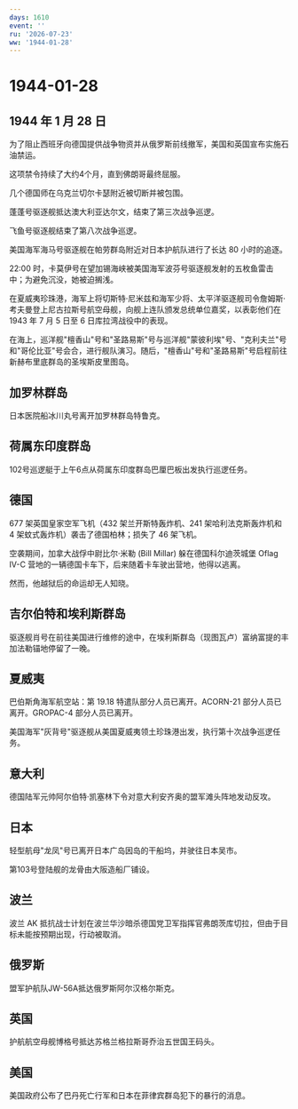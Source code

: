 ```yaml
---
days: 1610
event: ''
ru: '2026-07-23'
ww: '1944-01-28'
---
```


# 1944-01-28

## 1944 年 1 月 28 日

为了阻止西班牙向德国提供战争物资并从俄罗斯前线撤军，美国和英国宣布实施石油禁运。

这项禁令持续了大约4个月，直到佛朗哥最终屈服。

几个德国师在乌克兰切尔卡瑟附近被切断并被包围。

蓬蓬号驱逐舰抵达澳大利亚达尔文，结束了第三次战争巡逻。

飞鱼号驱逐舰结束了第八次战争巡逻。

美国海军海马号驱逐舰在帕劳群岛附近对日本护航队进行了长达 80 小时的追逐。

22:00
时，卡莫伊号在望加锡海峡被美国海军波芬号驱逐舰发射的五枚鱼雷击中；为避免沉没，她被迫搁浅。

在夏威夷珍珠港，海军上将切斯特·尼米兹和海军少将、太平洋驱逐舰司令詹姆斯·考夫曼登上尼古拉斯号航空母舰，向舰上连队颁发总统单位嘉奖，以表彰他们在
1943 年 7 月 5 日至 6 日库拉湾战役中的表现。

在海上，巡洋舰"檀香山"号和"圣路易斯"号与巡洋舰"蒙彼利埃"号、"克利夫兰"号和"哥伦比亚"号会合，进行舰队演习。随后，"檀香山"号和"圣路易斯"号启程前往新赫布里底群岛的圣埃斯皮里图岛。

## 加罗林群岛

日本医院船冰川丸号离开加罗林群岛特鲁克。

## 荷属东印度群岛

102号巡逻艇于上午6点从荷属东印度群岛巴厘巴板出发执行巡逻任务。

## 德国

677 架英国皇家空军飞机（432 架兰开斯特轰炸机、241 架哈利法克斯轰炸机和 4
架蚊式轰炸机）袭击了德国柏林；损失了 46 架飞机。

空袭期间，加拿大战俘中尉比尔·米勒 (Bill Millar) 躲在德国科尔迪茨城堡
Oflag IV-C 营地的一辆德国卡车下，后来随着卡车驶出营地，他得以逃离。

然而，他越狱后的命运却无人知晓。

## 吉尔伯特和埃利斯群岛

驱逐舰肖号在前往美国进行维修的途中，在埃利斯群岛（现图瓦卢）富纳富提的丰加法勒锚地停留了一晚。

## 夏威夷

巴伯斯角海军航空站：第 19.18 特遣队部分人员已离开。ACORN-21
部分人员已离开。GROPAC-4 部分人员已离开。

美国海军"灰背号"驱逐舰从美国夏威夷领土珍珠港出发，执行第十次战争巡逻任务。

## 意大利

德国陆军元帅阿尔伯特·凯塞林下令对意大利安齐奥的盟军滩头阵地发动反攻。

## 日本

轻型航母"龙凤"号已离开日本广岛因岛的干船坞，并驶往日本吴市。

第103号登陆舰的龙骨由大阪造船厂铺设。

## 波兰

波兰 AK
抵抗战士计划在波兰华沙暗杀德国党卫军指挥官弗朗茨库切拉，但由于目标未能按预期出现，行动被取消。

## 俄罗斯

盟军护航队JW-56A抵达俄罗斯阿尔汉格尔斯克。

## 英国

护航航空母舰博格号抵达苏格兰格拉斯哥乔治五世国王码头。

## 美国

美国政府公布了巴丹死亡行军和日本在菲律宾群岛犯下的暴行的消息。